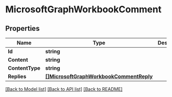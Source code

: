 # MicrosoftGraphWorkbookComment

## Properties

Name | Type | Description | Notes
------------ | ------------- | ------------- | -------------
**Id** | **string** |  | [optional] 
**Content** | **string** |  | [optional] 
**ContentType** | **string** |  | [optional] 
**Replies** | [**[]MicrosoftGraphWorkbookCommentReply**](microsoft.graph.workbookCommentReply.md) |  | [optional] 

[[Back to Model list]](../README.md#documentation-for-models) [[Back to API list]](../README.md#documentation-for-api-endpoints) [[Back to README]](../README.md)


